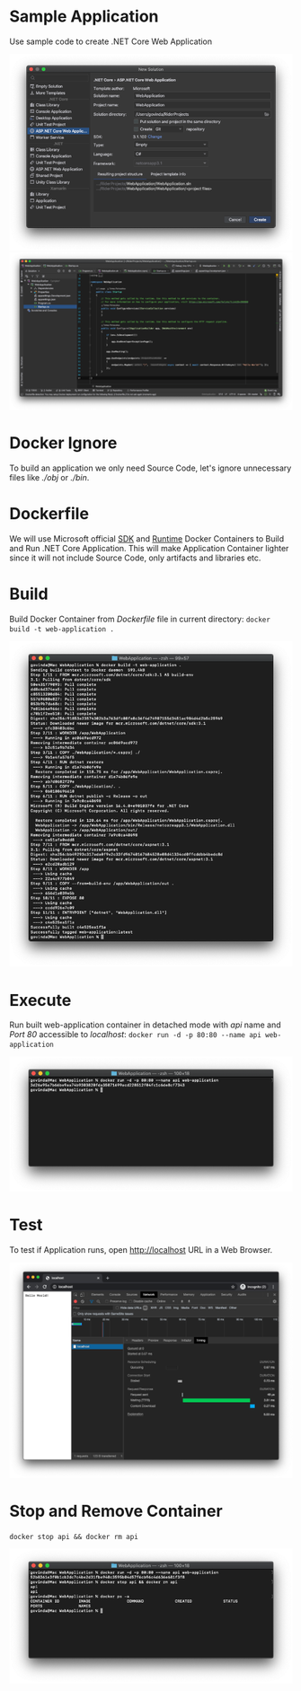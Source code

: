 # Sample Application

Use sample code to create .NET Core Web Application

![](Resources/1.png)
![](Resources/2.png)

# Docker Ignore
To build an application we only need Source Code, let's ignore unnecessary files like *./obj* or *./bin*.

# Dockerfile
We will use Microsoft official [SDK](https://hub.docker.com/_/microsoft-dotnet-core-sdk/) and [Runtime](https://hub.docker.com/_/microsoft-dotnet-core-aspnet/) Docker Containers to Build and Run .NET Core Application. This will make Application Container lighter since it will not include Source Code, only artifacts and libraries etc.

# Build

Build Docker Container from *Dockerfile* file in current directory:
`docker build -t web-application .`

![](Resources/3.png)

# Execute

Run built web-application container in detached mode with *api* name and *Port 80* accessible to *localhost*:
`docker run -d -p 80:80 --name api web-application`

![](Resources/4.png)

# Test

To test if Application runs, open [http://localhost](http://localhost) URL in a Web Browser.

![](Resources/5.png)

# Stop and Remove Container

`docker stop api && docker rm api`

![](Resources/6.png)

